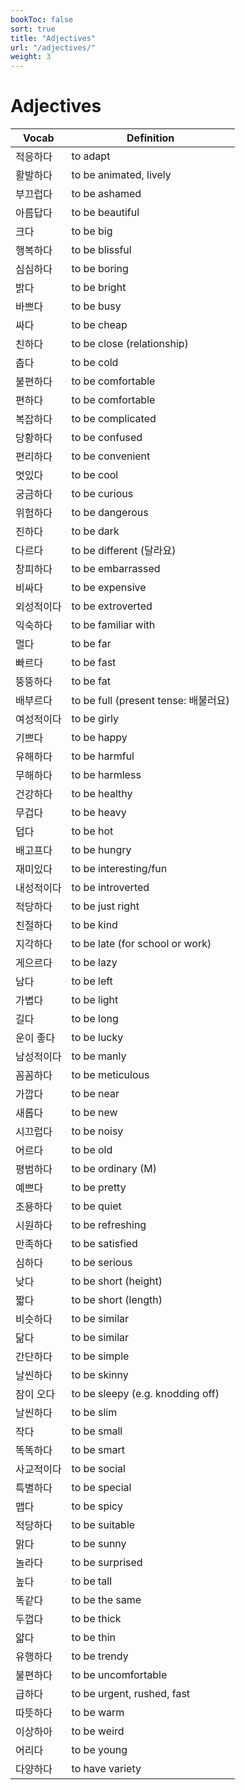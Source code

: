 ```yaml
---
bookToc: false
sort: true
title: "Adjectives"
url: "/adjectives/"
weight: 3
---
```


# Adjectives
| Vocab      | Definition                           |
| ---------- | ------------------------------------ |
| 적응하다   | to adapt                             |
| 활발하다   | to be animated, lively               |
| 부끄럽다   | to be ashamed                        |
| 아름답다   | to be beautiful                      |
| 크다       | to be big                            |
| 행복하다   | to be blissful                       |
| 심심하다   | to be boring                         |
| 밝다       | to be bright                         |
| 바쁘다     | to be busy                           |
| 싸다       | to be cheap                          |
| 친하다     | to be close (relationship)           |
| 춥다       | to be cold                           |
| 불편하다   | to be comfortable                    |
| 편하다     | to be comfortable                    |
| 복잡하다   | to be complicated                    |
| 당황하다   | to be confused                       |
| 편리하다   | to be convenient                     |
| 멋있다     | to be cool                           |
| 궁금하다   | to be curious                        |
| 위험하다   | to be dangerous                      |
| 진하다     | to be dark                           |
| 다르다     | to be different (달라요)             |
| 창피하다   | to be embarrassed                    |
| 비싸다     | to be expensive                      |
| 외성적이다 | to be extroverted                    |
| 익숙하다   | to be familiar with                  |
| 멀다       | to be far                            |
| 빠르다     | to be fast                           |
| 뚱뚱하다   | to be fat                            |
| 배부르다   | to be full (present tense: 배불러요) |
| 여성적이다 | to be girly                          |
| 기쁘다     | to be happy                          |
| 유해하다   | to be harmful                        |
| 무해하다   | to be harmless                       |
| 건강하다   | to be healthy                        |
| 무겁다     | to be heavy                          |
| 덥다       | to be hot                            |
| 배고프다   | to be hungry                         |
| 재미있다   | to be interesting/fun                |
| 내성적이다 | to be introverted                    |
| 적당하다   | to be just right                     |
| 친절하다   | to be kind                           |
| 지각하다   | to be late (for school or work)      |
| 게으르다   | to be lazy                           |
| 남다       | to be left                           |
| 가볍다     | to be light                          |
| 길다       | to be long                           |
| 운이 좋다  | to be lucky                          |
| 남성적이다 | to be manly                          |
| 꼼꼼하다   | to be meticulous                     |
| 가깝다     | to be near                           |
| 새롭다     | to be new                            |
| 시끄럽다   | to be noisy                          |
| 어르다     | to be old                            |
| 평범하다   | to be ordinary (M)                   |
| 예쁘다     | to be pretty                         |
| 조용하다   | to be quiet                          |
| 시원하다   | to be refreshing                     |
| 만족하다   | to be satisfied                      |
| 심하다     | to be serious                        |
| 낮다       | to be short (height)                 |
| 짧다       | to be short (length)                 |
| 비슷하다   | to be similar                        |
| 닮다       | to be similar                        |
| 간단하다   | to be simple                         |
| 날씬하다   | to be skinny                         |
| 잠이 오다  | to be sleepy (e.g. knodding off)     |
| 날씬하다   | to be slim                           |
| 작다       | to be small                          |
| 똑똑하다   | to be smart                          |
| 사교적이다 | to be social                         |
| 특별하다   | to be special                        |
| 맵다       | to be spicy                          |
| 적당하다   | to be suitable                       |
| 맑다       | to be sunny                          |
| 놀라다     | to be surprised                      |
| 높다       | to be tall                           |
| 똑같다     | to be the same                       |
| 두껍다     | to be thick                          |
| 얇다       | to be thin                           |
| 유행하다   | to be trendy                         |
| 불편하다   | to be uncomfortable                  |
| 급하다     | to be urgent, rushed, fast           |
| 따뜻하다   | to be warm                           |
| 이상하아   | to be weird                          |
| 어리다     | to be young                          |
| 다양하다   | to have variety                      |
